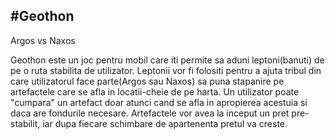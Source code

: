 #Geothon
---------
Argos vs Naxos

Geothon este un joc pentru mobil care iti permite sa aduni leptoni(banuti) de pe o ruta stabilita de utilizator. Leptonii vor fi folositi pentru a ajuta tribul din care utilizatorul face parte(Argos sau Naxos) sa puna stapanire pe artefactele care se afla in locatii-cheie de pe harta. Un utilizator poate "cumpara" un artefact doar atunci cand se afla in apropierea acestuia si daca are fondurile necesare. Artefactele vor avea la inceput un pret pre-stabilit, iar dupa fiecare schimbare de apartenenta pretul va creste.
